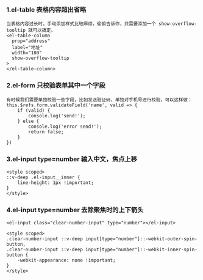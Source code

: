 
### 1.el-table 表格内容超出省略
```
当表格内容过长时，手动添加样式比较麻烦，偷偷告诉你，只需要添加一个 show-overflow-tooltip 就可以搞定。
<el-table-column
  prop="address"
  label="地址"
  width="180"
  show-overflow-tooltip
>
</el-table-column>
```


### 2.el-form 只校验表单其中一个字段
```
有时候我们需要单独校验一些字段，比如发送验证码，单独对手机号进行校验，可以这样做：
this.$refs.form.validateField('name', valid => {
    if (valid) {
        console.log('send!');
    } else {
        console.log('error send!');
        return false;
    }
})
```

### 3.el-input type=number 输入中文，焦点上移

```
<style scoped>
::v-deep .el-input__inner {
    line-height: 1px !important;
}
</style>
```

### 4.el-input type=number 去除聚焦时的上下箭头

```
<el-input class="clear-number-input" type="number"></el-input>

<style scoped>
.clear-number-input ::v-deep input[type="number"]::-webkit-outer-spin-button,
.clear-number-input ::v-deep input[type="number"]::-webkit-inner-spin-button {
    -webkit-appearance: none !important;
}
</style>

```
